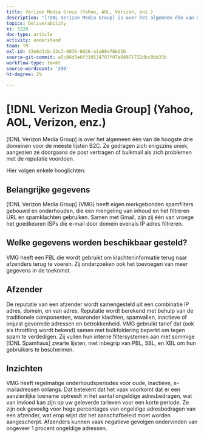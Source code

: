 ```yaml
---
title: Verizon Media Group (Yahoo, AOL, Verizon, enz.)
description: "[!DNL Verizon Media Group] is over het algemeen één van de hoogste drie domeinen voor de meeste lijsten B2C. Ze gedragen zich enigszins uniek, aangezien ze doorgaans de post vertragen of bulksgewijs verzenden als zich problemen met de reputatie voordoen."
topics: Deliverability
kt: 5320
doc-type: article
activity: understand
team: TM
exl-id: 43e6d3cb-23c3-4076-8026-a1a08e76bd1b
source-git-commit: a5c86d5e6f310534787f07a04971722dbc9bb33b
workflow-type: tm+mt
source-wordcount: '290'
ht-degree: 2%

---
```


# [!DNL Verizon Media Group] (Yahoo, AOL, Verizon, enz.)

[!DNL Verizon Media Group] is over het algemeen één van de hoogste drie domeinen voor de meeste lijsten B2C. Ze gedragen zich enigszins uniek, aangezien ze doorgaans de post vertragen of bulkmail als zich problemen met de reputatie voordoen.

Hier volgen enkele hooglichten:

## Belangrijke gegevens

[!DNL Verizon Media Group] (VMG) heeft eigen merkgebonden spamfilters gebouwd en onderhouden, die een mengeling van inhoud en het filtreren URL en spamklachten gebruiken. Samen met Gmail, zijn zij één van vroege het goedkeuren ISPs die e-mail door domein evenals IP adres filtreren.

## Welke gegevens worden beschikbaar gesteld?

VMG heeft een FBL die wordt gebruikt om klachteninformatie terug naar afzenders terug te voeren. Zij onderzoeken ook het toevoegen van meer gegevens in de toekomst.

## Afzender

De reputatie van een afzender wordt samengesteld uit een combinatie IP adres, domein, en van adres. Reputatie wordt berekend met behulp van de traditionele componenten, waaronder klachten, spamvallen, inactieve of onjuist gevormde adressen en betrokkenheid. VMG gebruikt tarief dat (ook als throttling wordt bekend) samen met bulkfoldering beperkt om tegen spam te verdedigen. Zij vullen hun interne filtersystemen aan met sommige [!DNL Spamhaus] zwarte lijsten, met inbegrip van PBL, SBL, en XBL om hun gebruikers te beschermen.

## Inzichten

VMG heeft regelmatige onderhoudsperiodes voor oude, inactieve, e-mailadressen onlangs. Dat betekent dat het vaak voorkomt dat er een aanzienlijke toename optreedt in het aantal ongeldige adresbedragen, wat van invloed kan zijn op uw geleverde tarieven voor een korte periode. Ze zijn ook gevoelig voor hoge percentages van ongeldige adresbedragen van een afzender, wat erop wijst dat het aanschafbeleid moet worden aangescherpt. Afzenders kunnen vaak negatieve gevolgen ondervinden van ongeveer 1 procent ongeldige adressen.
